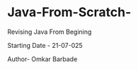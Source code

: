 # Java-From-Scratch-

Revising Java From Begining

Starting Date - 21-07-025

Author- Omkar Barbade
